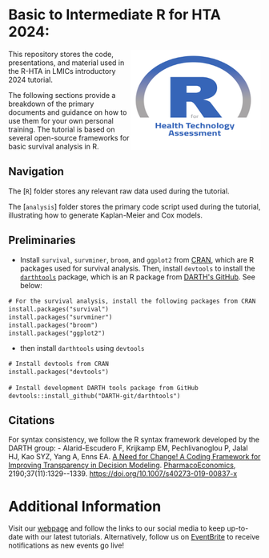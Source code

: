 # Basic to Intermediate R for HTA 2024:

<img src="img/logo.png" width="260" height="200" align="right"/>

This repository stores the code, presentations, and material used in the R-HTA in LMICs introductory 2024 tutorial.

The following sections provide a breakdown of the primary documents and guidance on how to use them for your own personal training. The tutorial is based on several open-source frameworks for basic survival analysis in R.

## Navigation

The [`R`] folder stores any relevant raw data used during the tutorial.

The [`analysis`] folder stores the primary code script used during the tutorial, illustrating how to generate Kaplan-Meier and Cox models.

## Preliminaries

-   Install `survival`, `survminer`, `broom`, and `ggplot2` from [CRAN](https://cran.r-project.org), which are R packages used for survival analysis. Then, install `devtools` to install the [`darthtools`](https://github.com/DARTH-git/darthtools) package, which is an R package from [DARTH's GitHub](https://github.com/DARTH-git). See below:

```{r, eval=FALSE}
# For the survival analysis, install the following packages from CRAN
install.packages("survival")
install.packages("survminer")
install.packages("broom")
install.packages("ggplot2")
```

-   then install `darthtools` using `devtools`

```{r, eval=FALSE}
# Install devtools from CRAN
install.packages("devtools")

# Install development DARTH tools package from GitHub
devtools::install_github("DARTH-git/darthtools")
```

## Citations

For syntax consistency, we follow the R syntax framework developed by the DARTH group: - Alarid-Escudero F, Krijkamp EM, Pechlivanoglou P, Jalal HJ, Kao SYZ, Yang A, Enns EA. [A Need for Change! A Coding Framework for Improving Transparency in Decision Modeling](https://link.springer.com/article/10.1007/s40273-019-00837-x). [PharmacoEconomics](https://www.springer.com/journal/40273), 2190;37(11):1329--1339. <https://doi.org/10.1007/s40273-019-00837-x>

# Additional Information

Visit our [webpage](https://r-hta-in-lmics.github.io/) and follow the links to our social media to keep up-to-date with our latest tutorials. Alternatively, follow us on [EventBrite](https://www.eventbrite.co.uk/o/r-hta-in-lmics-46016978693) to receive notifications as new events go live!
